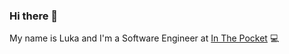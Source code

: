 ### Hi there 👋

My name is Luka and I'm a Software Engineer at [In The Pocket](https://www.inthepocket.com) 💻
